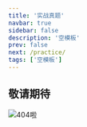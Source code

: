 ```yaml
---
title: '实战真题'
navbar: true
sidebar: false
description: '空模板'
prev: false
next: /practice/
tags: ['空模板']
---
```


## 敬请期待

![404啦](https://gimg2.baidu.com/image_search/src=http%3A%2F%2Fimg.zcool.cn%2Fcommunity%2F018a72586650aea8012060c89f3ffb.jpg%403000w_1l_2o_100sh.jpg&refer=http%3A%2F%2Fimg.zcool.cn&app=2002&size=f9999,10000&q=a80&n=0&g=0n&fmt=jpeg?sec=1636517668&t=d65ef64702a0b017f4765f5ebf39ac46)

<div style='height: 600px'>

</div>
